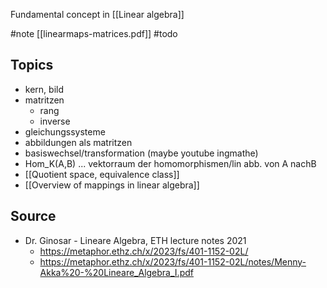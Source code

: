 Fundamental concept in [[Linear algebra]]


#note [[linearmaps-matrices.pdf]]
#todo 


## Topics
- kern, bild
- matritzen
	- rang
	- inverse
- gleichungssysteme
- abbildungen als matritzen
- basiswechsel/transformation (maybe youtube ingmathe)
- Hom_K(A,B) ... vektorraum der homomorphismen/lin abb. von A nachB
- [[Quotient space, equivalence class]]
- [[Overview of mappings in linear algebra]]


## Source
- Dr. Ginosar - Lineare Algebra, ETH lecture notes 2021
	- https://metaphor.ethz.ch/x/2023/fs/401-1152-02L/
	- https://metaphor.ethz.ch/x/2023/fs/401-1152-02L/notes/Menny-Akka%20-%20Lineare_Algebra_I.pdf